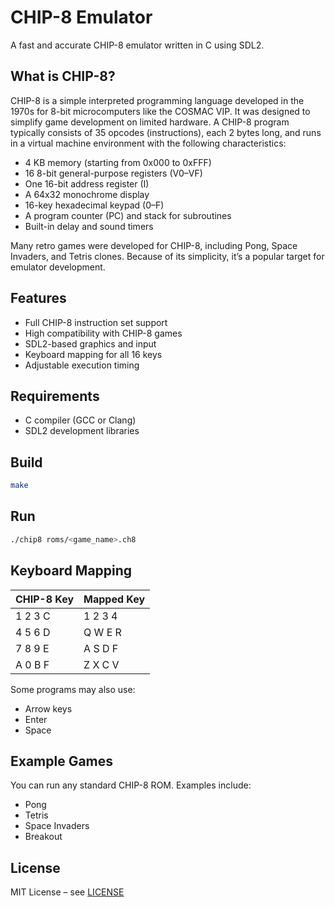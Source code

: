 # CHIP-8 Emulator

A fast and accurate CHIP-8 emulator written in C using SDL2.

## What is CHIP-8?

CHIP-8 is a simple interpreted programming language developed in the 1970s for 8-bit microcomputers like the COSMAC VIP. It was designed to simplify game development on limited hardware. A CHIP-8 program typically consists of 35 opcodes (instructions), each 2 bytes long, and runs in a virtual machine environment with the following characteristics:

- 4 KB memory (starting from 0x000 to 0xFFF)
- 16 8-bit general-purpose registers (V0–VF)
- One 16-bit address register (I)
- A 64x32 monochrome display
- 16-key hexadecimal keypad (0–F)
- A program counter (PC) and stack for subroutines
- Built-in delay and sound timers

Many retro games were developed for CHIP-8, including Pong, Space Invaders, and Tetris clones. Because of its simplicity, it’s a popular target for emulator development.

## Features

- Full CHIP-8 instruction set support
- High compatibility with CHIP-8 games
- SDL2-based graphics and input
- Keyboard mapping for all 16 keys
- Adjustable execution timing

## Requirements

- C compiler (GCC or Clang)
- SDL2 development libraries

## Build

```bash
make
````

## Run

```bash
./chip8 roms/<game_name>.ch8
```

## Keyboard Mapping

| CHIP-8 Key | Mapped Key |
| ---------- | ---------- |
| 1 2 3 C    | 1 2 3 4    |
| 4 5 6 D    | Q W E R    |
| 7 8 9 E    | A S D F    |
| A 0 B F    | Z X C V    |

Some programs may also use:

* Arrow keys
* Enter
* Space

## Example Games

You can run any standard CHIP-8 ROM. Examples include:

* Pong
* Tetris
* Space Invaders
* Breakout

## License

MIT License – see [LICENSE](LICENSE)